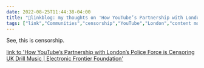 ```yaml
---
date: 2022-08-25T11:44:38-04:00
title: "🔗linkblog: my thoughts on 'How YouTube’s Partnership with London’s Police Force is Censoring UK Drill Music | Electronic Frontier Foundation'"
tags: ["link","Communities","censorship","YouTube","London","content moderation"]
---
```

See, this is censorship.
 

[link to 'How YouTube’s Partnership with London’s Police Force is Censoring UK Drill Music | Electronic Frontier Foundation'](https://www.eff.org/deeplinks/2022/08/how-youtubes-partnership-londons-police-force-censoring-uks-drill-music)
